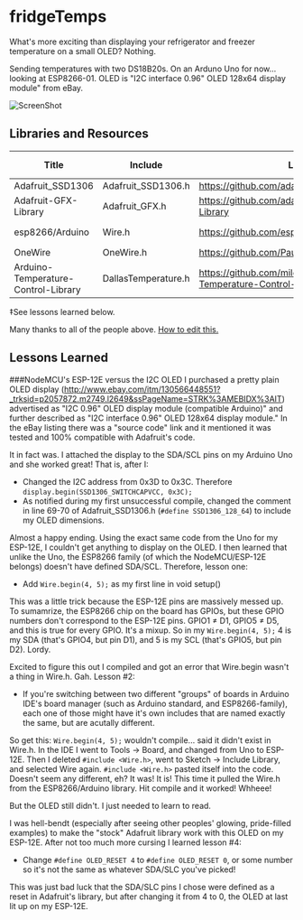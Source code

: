 # fridgeTemps

What's more exciting than displaying your refrigerator and freezer temperature on a small OLED? Nothing.

Sending temperatures with two DS18B20s. On an Arduno Uno for now... looking at ESP8266-01. OLED is "I2C interface 0.96" OLED 128x64 display module" from eBay.

![ScreenShot](http://i.imgur.com/x2MWiis.jpg)

## Libraries and Resources

Title | Include | Link | w/ IDE?
------|---------|------|----------
Adafruit_SSD1306 | Adafruit_SSD1306.h | https://github.com/adafruit/Adafruit_SSD1306 | No
Adafruit-GFX-Library | Adafruit_GFX.h | https://github.com/adafruit/Adafruit-GFX-Library | No
esp8266/Arduino | Wire.h | https://github.com/esp8266/Arduino | NO!‡
OneWire | OneWire.h | https://github.com/PaulStoffregen/OneWire | No
Arduino-Temperature-Control-Library | DallasTemperature.h | https://github.com/milesburton/Arduino-Temperature-Control-Library | No
‡See lessons learned below.

Many thanks to all of the people above. [How to edit this.](https://guides.github.com/features/mastering-markdown/)

## Lessons Learned
###NodeMCU's ESP-12E versus the I2C OLED
I purchased a pretty plain OLED display (http://www.ebay.com/itm/130566448551?_trksid=p2057872.m2749.l2649&ssPageName=STRK%3AMEBIDX%3AIT) advertised as "I2C 0.96" OLED display module (compatible Arduino)" and further described as "I2C interface 0.96" OLED 128x64 display module." In the eBay listing there was a "source code" link and it mentioned it was tested and 100% compatible with Adafruit's code.

It in fact was. I attached the display to the SDA/SCL pins on my Arduino Uno and she worked great! That is, after I:
* Changed the I2C address from 0x3D to 0x3C. Therefore `display.begin(SSD1306_SWITCHCAPVCC, 0x3C);`
* As notified during my first unsuccessful compile, changed the comment in line 69-70 of Adafruit_SSD1306.h (`#define SSD1306_128_64`) to include my OLED dimensions.

Almost a happy ending. Using the exact same code from the Uno for my ESP-12E, I couldn't get anything to display on the OLED. I then learned that unlike the Uno, the ESP8266 family (of which the NodeMCU/ESP-12E belongs) doesn't have defined SDA/SCL. Therefore, lesson one:

* Add `Wire.begin(4, 5);` as my first line in void setup()

This was a little trick because the ESP-12E pins are massively messed up. To sumamrize, the ESP8266 chip on the board has GPIOs, but these GPIO numbers don't correspond to the ESP-12E pins. GPIO1 ≠ D1, GPIO5 ≠ D5, and this is true for every GPIO. It's a mixup. So in my `Wire.begin(4, 5);` 4 is my SDA (that's GPIO4, but pin D1), and 5 is my SCL (that's GPIO5, but pin D2). Lordy.

Excited to figure this out I compiled and got an error that Wire.begin wasn't a thing in Wire.h. Gah. Lesson #2:

* If you're switching between two different "groups" of boards in Arduino IDE's board manager (such as Arduino standard, and ESP8266-family), each one of those might have it's own includes that are named exactly the same, but are acutally different.

So get this: `Wire.begin(4, 5);` wouldn't compile... said it didn't exist in Wire.h. In the IDE I went to Tools -> Board, and changed from Uno to ESP-12E. Then I deleted `#include <Wire.h>`, went to Sketch -> Include Library, and selected Wire again. `#include <Wire.h>` pasted itself into the code. Doesn't seem any different, eh? It was! It is! This time it pulled the Wire.h from the ESP8266/Arduino library. Hit compile and it worked! Whheee!

But the OLED still didn't. I just needed to learn to read.

I was hell-bendt (especially after seeing other peoples' glowing, pride-filled examples) to make the "stock" Adafruit library work with this OLED on my ESP-12E. After not too much more cursing I learned lesson #4:

* Change `#define OLED_RESET 4` to `#define OLED_RESET 0`, or some number so it's not the same as whatever SDA/SLC you've picked!

This was just bad luck that the SDA/SLC pins I chose were defined as a reset in Adafruit's library, but after changing it from 4 to 0, the OLED at last lit up on my ESP-12E.
